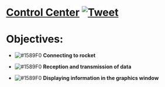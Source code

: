 # [Control Center](https://github.com/4S-organization/Control-Center) [![Tweet](https://img.shields.io/twitter/url/http/shields.io.svg?style=social)](https://twitter.com/intent/tweet?text=Get%20over%20170%20free%20design%20blocks%20based%20on%20Bootstrap%204&url=https://www.froala.com/design-blocks&via=froala&hashtags=bootstrap,design,templates,blocks,developers)

# Objectives:

- ![#1589F0](https://placehold.it/15/1589F0/000000?text=+) __Connecting to rocket__

- ![#1589F0](https://placehold.it/15/1589F0/000000?text=+) __Reception and transmission of data__

- ![#1589F0](https://placehold.it/15/1589F0/000000?text=+) __Displaying information in the graphics window__
